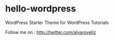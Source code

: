# hello-wordpress
WordPress Starter Theme for WordPress Tutorials

Follow me on : http://twitter.com/alvaroveliz 

